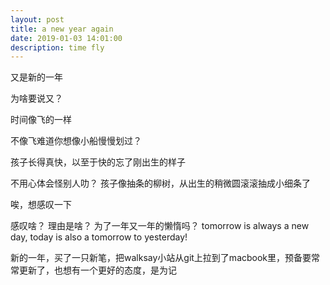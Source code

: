 ```yaml
---
layout: post
title: a new year again
date: 2019-01-03 14:01:00
description: time fly
---
```


 又是新的一年

 为啥要说又？


 时间像飞的一样

 不像飞难道你想像小船慢慢划过？


 孩子长得真快，以至于快的忘了刚出生的样子

 不用心体会怪别人叻？ 孩子像抽条的柳树，从出生的稍微圆滚滚抽成小细条了


 唉，想感叹一下

 感叹啥？ 理由是啥？ 为了一年又一年的懒惰吗？ tomorrow is always a new day, today is also a tomorrow to yesterday!


 新的一年，买了一只新笔，把walksay小站从git上拉到了macbook里，预备要常常更新了，也想有一个更好的态度，是为记